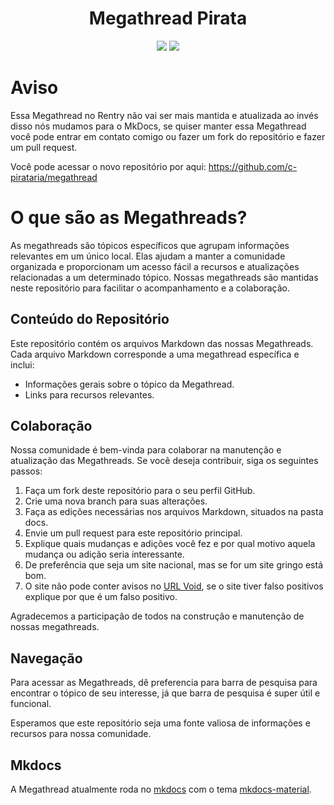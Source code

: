 <h1 align="center">Megathread Pirata</h1>
<div align="center">
    <a href="https://github.com/c-pirataria/megathread/commits/main"><img src="https://img.shields.io/github/last-commit/c-pirataria/megathread" /></a>
    <a href="https://github.com/c-pirataria/megathread/blob/main/LICENSE"><img src="https://img.shields.io/github/license/c-pirataria/megathread" /></a>
</div>

# Aviso

Essa Megathread no Rentry não vai ser mais mantida e atualizada ao invés disso nós mudamos para o MkDocs, se quiser manter essa Megathread você pode entrar em contato comigo ou fazer um fork do repositório e fazer um pull request. 

Você pode acessar o novo repositório por aqui:
https://github.com/c-pirataria/megathread

# O que são as Megathreads?

As megathreads são tópicos específicos que agrupam informações relevantes em um único local. Elas ajudam a manter a comunidade organizada e proporcionam um acesso fácil a recursos e atualizações relacionadas a um determinado tópico. Nossas megathreads são mantidas neste repositório para facilitar o acompanhamento e a colaboração.

## Conteúdo do Repositório

Este repositório contém os arquivos Markdown das nossas Megathreads. Cada arquivo Markdown corresponde a uma megathread específica e inclui:

- Informações gerais sobre o tópico da Megathread.
- Links para recursos relevantes.

## Colaboração

Nossa comunidade é bem-vinda para colaborar na manutenção e atualização das Megathreads. Se você deseja contribuir, siga os seguintes passos:

1. Faça um fork deste repositório para o seu perfil GitHub.
2. Crie uma nova branch para suas alterações.
3. Faça as edições necessárias nos arquivos Markdown, situados na pasta docs.
4. Envie um pull request para este repositório principal.
5. Explique quais mudanças e adições você fez e por qual motivo aquela mudança ou adição seria interessante.
6. De preferência que seja um site nacional, mas se for um site gringo está bom.
7. O site não pode conter avisos no [URL Void](https://www.urlvoid.com/), se o site tiver falso positivos explique por que é um falso positivo.

Agradecemos a participação de todos na construção e manutenção de nossas megathreads.

## Navegação

Para acessar as Megathreads, dê preferencia para barra de pesquisa para encontrar o tópico de seu interesse, já que barra de pesquisa é super útil e funcional.

Esperamos que este repositório seja uma fonte valiosa de informações e recursos para nossa comunidade.

## Mkdocs

A Megathread atualmente roda no [mkdocs](https://www.mkdocs.org/) com o tema [mkdocs-material](https://squidfunk.github.io/mkdocs-material/).